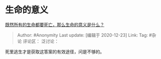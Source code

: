 # 生命的意义
[既然所有的生命都要死亡，那么生命的意义是什么？](https://www.zhihu.com/question/288017836/answer/489260204)

> Author: #Anonymity
> Last update: [编辑于 2020-12-23]
> Link:
> Tag: #杂论
> 评论区：
> 泛讨论：

死里逃生才是获取这答案的有效途径，问是不够的。
